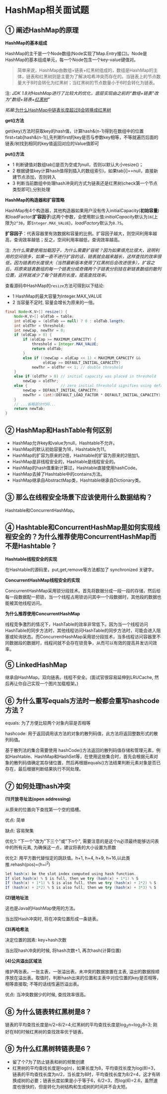 # HashMap相关面试题

## ① 阐述HashMap的原理

**HashMap的基本组成**

HashMap的主干是一个Node数组(Node实现了Map.Entry接口)。Node是HashMap的基本组成单元，每一个Node包含一个key-value键值对。

>简单来说，HashMap由数组+链表+红黑树组成的，数组是HashMap的主体，链表和红黑树则是主要为了解决哈希冲突而存在的。当链表上的节点数量大于8时会转化为红黑树；当红黑树的节点数量小于6时会转化为链表。

注: *JDK 1.8对HashMap进行了比较大的优化，底层实现由之前的“数组+链表”改为“数组+链表+[红黑树](https://github.com/julycoding/The-Art-Of-Programming-By-July/blob/master/ebook/zh/03.01.md)”*

*拓展:*[为什么HashMap中链表长度超过8会转换成红黑树](https://www.cnblogs.com/rgever/p/9643872.html)

**get()方法**

get(key)方法时获取key的hash值，计算hash&(n-1)得到在数组中的位置first=tab[hash&(n-1)],先判断first的key是否与参数key相等，不等就遍历后面的链表/树找到相同的key值返回对应的Value值即可

**put()方法**

- 1 判断键值对数组tab[]是否为空或为null，否则以默认大小resize()；
- 2 根据键值key计算hash值得到插入的数组索引i，如果tab[i]==null，直接新建节点添加，否则转入
- 3 判断当前数组中处理hash冲突的方式为链表还是红黑树(check第一个节点类型即可),分别处理

**HashMap的构造器和扩容策略**

HashMap有4个构造器，其他构造器如果用户没有传入initialCapacity(**初始容量**)和loadFactor(**扩容因子**)这两个参数，会使用默认值:*initialCapacity*默认为`16`(上限为`2^30`，即`Integer.MAX_VALUE`)，*loadFactory*默认为`0.75`。

**扩容因子**：代表容器里有效数据和容量的比例。扩容因子越大，则空间利用率越高，查询效率越低；反之，空间利用率越低，查询效率越高。

注: *为什么需要使用加载因子，为什么需要扩容呢？因为如果填充比很大，说明利用的空间很多，如果一直不进行扩容的话，链表就会越来越长，这样查找的效率很低，因为链表的长度很大（当然最新版本使用了红黑树后会改进很多），扩容之后，将原来链表数组的每一个链表分成奇偶两个子链表分别挂在新链表数组的散列位置，这样就减少了每个链表的长度，提高查找效率。*

查看源码中HashMap的`resize`方法可得到以下结论:

- 1 HashMap的最大容量为Integer.MAX_VALUE
- 2 当容量不足时, 容量会增长为原来的一倍。

```java
final Node<K,V>[] resize() {
    Node<K,V>[] oldTab = table;
    int oldCap = (oldTab == null) ? 0 : oldTab.length;
    int oldThr = threshold;
    int newCap, newThr = 0;
    if (oldCap > 0) {
        if (oldCap >= MAXIMUM_CAPACITY) {
            threshold = Integer.MAX_VALUE;
            return oldTab;
        }
        else if ((newCap = oldCap << 1) < MAXIMUM_CAPACITY &&
                 oldCap >= DEFAULT_INITIAL_CAPACITY)
            newThr = oldThr << 1; // double threshold
    }
    else if (oldThr > 0) // initial capacity was placed in threshold
        newCap = oldThr;
    else {               // zero initial threshold signifies using defaults
        newCap = DEFAULT_INITIAL_CAPACITY;
        newThr = (int)(DEFAULT_LOAD_FACTOR * DEFAULT_INITIAL_CAPACITY);
    }
    // ...省略部分代码...
    return newTab;
}
```


## ② HashMap和HashTable有何区别

- HashMap允许key和value为null，Hashtable不允许。
- HashMap的默认初始容量为16，Hashtable为11。
- HashMap的扩容为原来的2倍，Hashtable的扩容为原来的2倍加1。
- HashMap是非线程安全的，Hashtable是线程安全的。
- HashMap的hash值重新计算过，Hashtable直接使用hashCode。
- HashMap去掉了Hashtable中的contains方法。
- HashMap继承自AbstractMap类，Hashtable继承自Dictionary类。

## ③ 那么在线程安全场景下应该使用什么数据结构？

Hashtable和ConcurrentHashMap。

## ④ Hashtable和ConcurrentHashMap是如何实现线程安全的？为什么推荐使用ConcurrentHashMap而不是Hashtable？

**Hashtable线程安全的实现**

在Hashtable的源码里，put,get,remove等方法都加了 synchronized 关键字。

**ConcurrentHashMap线程安全的实现**

ConcurrentHashMap采用锁分段技术。首先将数据分成一段一段的存储，然后给每一段数据配一把锁，当一个线程占用锁访问其中一个段数据时，其他段的数据也能被其他线程访问。

**为什么推荐使用ConcurrentHashMap**

线程竞争激烈的情况下，HashTable的效率非常低下。因为当一个线程访问HashTable的同步方法时，其他线程访问HashTable的同步方法时，可能会进入阻塞或轮询状态。而ConcurrentHashMap采用锁分段技术，当多线程访问容器里不同数据段的数据时，线程间就不会存在锁竞争，从而可以有效的提高并发访问效率。


## ⑤ LinkedHashMap

继承自HashMap。双向链表。线程不安全。(面试官很容易延伸到LRUCache, 然后再让你自己实现一个图片加载框架。)

## ⑥ 为什么重写equals方法时一般都会重写hashcode方法？

equals: 为了方便比较两个对象内容是否相等

hashcode: 用于返回调用该方法的对象的散列码值，此方法将返回整数形式的散列码值。

基于散列法的集合需要使用 hashCode()方法返回的散列码值存储和管理元素，例如Hashtable、HashMap和HashSet等，在使用这些集合时，首先会根据元素对象的散列码值确定其存储位置，然后再根据equals()方法结果判断元素对象是否已存在，最后根据判断结果执行不同处理。

## ⑦ 如何处理hash冲突
**(1)开放寻址法(open addressing)**

从原来的位置向下查找第一个空的插槽。

优点: 简单

缺点: 容易聚集

优化1: "下一个"改为"下三个"或"下n个", 需要注意的是这个n必须最终能够访问表中的所有元素, 为确保这一点，建议将表的大小设置为质数

优化2: 用平方数代替恒定的跳跃值。h+1, h+4, h+9, h+16,以此类推.rehash(pos)=(h+i<sup>2</sup>)

```java
let hash(x) be the slot index computed using hash function.  
If slot hash(x) % S is full, then we try (hash(x) + 1*1) % S
If (hash(x) + 1*1) % S is also full, then we try (hash(x) + 2*2) % S
If (hash(x) + 2*2) % S is also full, then we try (hash(x) + 3*3) % S
```

**(2)链地址法**

这也是Java的HashMap使用的方法。

当出现Hash冲突时, 将在冲突位置形成一条链表。

**(3)再哈希法**

决定位置的因素: key+hash次数

当出现hash冲突的时候, 将hash次数+1, 再次hash(计算位置)

**(4)公共溢出区域法**

维护两张表。一张主表，一张溢出表。未冲突的数据放置在主表, 溢出的数据按顺序放在溢出表。取值时，判断hash出来的位置和主表中对应位置的key是否相等，相等直接取; 不等的话线性遍历溢出表。

优点: 当冲突数据少的时候, 查找效率很高。

## ⑧ 为什么链表转红黑树是8？
链表的平均查找长度是n/2=8/2=4;红黑树的平均查找长度是log<sub>2</sub>n=log<sub>2</sub>8=3; 刚好在8的时候红黑树的查找效率优于链表。
##  ⑨ 为什么红黑树转链表是6？
- 留了个7为了防止链表和树的频繁创建
- 红黑树的平均查找长度是log(n)，如果长度为8，平均查找长度为log(8)=3，链表的平均查找长度为n/2，当长度为8时，平均查找长度为8/2=4，这才有转换成树的必要；链表长度如果是小于等于6，6/2=3，而log(6)=2.6，虽然速度也很快的，但是转化为树结构和生成树的时间并不会太短。
      